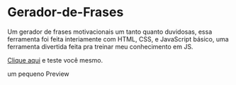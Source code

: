 # Gerador-de-Frases

Um gerador de frases motivacionais um tanto quanto duvidosas, essa ferramenta foi feita interiamente com <span class="html">HTML</span>, <span class="css">CSS</span>, e <span class="js">JavaScript</span> básico, uma ferramenta divertida feita pra treinar meu conhecimento em JS.

<a href="">Clique aqui</a> e teste você mesmo.

um pequeno Preview
